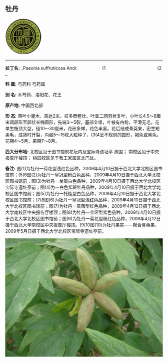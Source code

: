 ## 牡丹

![西北大学校园网络植物志](../JPG/nwu.gif)

---

**拉丁名:**  _Paeonia suffruticosa Andr.                    (1                                          (2  _

**科 属:** 芍药科 芍药属

**别 名:** 木芍药、洛阳花、花王

**原产地:** 中国西北部

**形  态:** 落叶小灌木，高达2米。枝多而粗壮。叶呈二回羽状复叶，小叶长4.5～8厘米阔卵形至卵状长椭圆形，先端3～5裂，基部全缘，叶被有白粉，平滑无毛。花单生枝顶大型，径10～30厘米，花形多样，花色丰富。花后结成蓇葖果，密生短柔毛，成熟时开裂，内藏5～15枚大粒种子，(3(4呈不规则的圆形，褐色或黑色。花期4～5月，果期7～8月。

**西大分布地:** 北校区见于图书馆前花坛内及宝际寺遗址亭 周围； 南校区见于中央报告厅楼顶； 桃园校区见于教工家属区北门处。

**备注:** 图(1)为牡丹一荷花型浅红色品种，2009年4月10日摄于西北大学北校区图书馆前；(5(6图(2)为牡丹一皇冠型粉白色品种，2009年4月10日摄于西北大学北校区图书馆前；图(3)为牡丹一单瓣白色品种，2009年4月10日摄于西北大学北校区宝际寺遗址亭前；图(4)为一白色紫斑牡丹品种，2009年4月10日摄于西北大学北校区图书馆前；图(5)为牡丹一托桂型白色品种，2009年4月10日摄于西北大学北校区图书馆前；(7(8图(6)为牡丹一皇冠型浅红色品种，2009年4月10日摄于西北大学北校区图书馆前；图(7)为牡丹一蔷薇型红色品种，2009年4月12日摄于西北大学南校区中央报告厅楼顶；图(8)为牡丹一金环型紫色品种，2009年4月10日摄于西北大学北校区图书馆前；图(9)为牡丹一菊花型粉红色品种，2009年4月12日摄于西北大学南校区中央报告厅楼顶。(9(10图(10)为牡丹果实——聚合蓇葖果，2009年5月日摄于西北大学北校区宝际寺遗址亭前。　　　

![牡丹](../JPG/牡丹果实.JPG) 

